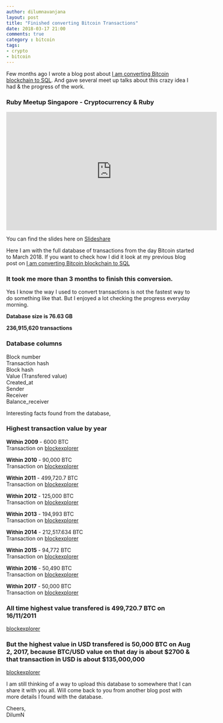 ```yaml
---
author: dilumnavanjana
layout: post
title: "Finished converting Bitcoin Transactions"
date: 2018-03-17 21:00
comments: true
category : bitcoin
tags:
- crypto
- bitcoin
---
```


Few months ago I wrote a blog post about [I am converting Bitcoin blockchain to SQL](https://dilumn.github.io/bitcoin/2018/01/03/I-am-converting-Bitcoin-blockchain-to-SQL/). And gave several meet up talks about this crazy idea I had & the progress of the work.

### Ruby Meetup Singapore - Cryptocurrency & Ruby

<iframe width="560" height="315" src="https://www.youtube.com/embed/4QsBbnQ-n40" frameborder="0" allow="autoplay; encrypted-media" allowfullscreen></iframe>

You can find the slides here on [Slideshare](https://www.slideshare.net/DilumNavanjana/cryptocurrency-ruby-elchapo-gem)

Here I am with the full database of transactions from the day Bitcoin started to March 2018. If you want to check how I did it look at my previous blog post on [I am converting Bitcoin blockchain to SQL](https://dilumn.github.io/bitcoin/2017/11/04/I-am-converting-Bitcoin-blockchain-to-SQL/)

### It took me more than 3 months to finish this conversion.

Yes I know the way I used to convert transactions is not the fastest way to do something like that. But I enjoyed a lot checking the progress everyday morning.

**Database size is 76.63 GB**

**236,915,620 transactions**

### Database columns
Block number <br>
Transaction hash <br>
Block hash <br>
Value (Transfered value) <br>
Created_at <br>
Sender <br>
Receiver <br>
Balance_receiver

Interesting facts found from the database,

### Highest transaction value by year

**Within 2009** - 6000 BTC
<br>
Transaction on <a href="https://blockexplorer.com/tx/123a3968cd91b42cc1ecfb3d0d11e5b09d21e923344847a1e4b2577d3bbc69a2" target="_blank">blockexplorer</a>

**Within 2010** - 90,000 BTC
<br>
Transaction on <a href="https://blockexplorer.com/tx/1ec28eee10a0fc07fcad63803c785cf98df2e7f2184705208b744254d60cca08" target="_blank">blockexplorer</a>

**Within 2011** - 499,720.7 BTC
<br>
Transaction on <a href="https://blockexplorer.com/tx/044e32f5e01d70333fb84b744cb936bf49acab518282c111894b18bcf3a63c12" target="_blank">blockexplorer</a>

**Within 2012** - 125,000 BTC
<br>
Transaction on <a href="https://blockexplorer.com/tx/7e79124b35a5b6477a6d3e9cfda2e4635e2d12578dfb48a2b739bf0d348b24af" target="_blank">blockexplorer</a>

**Within 2013** - 194,993 BTC
<br>
Transaction on <a href="https://blockexplorer.com/tx/1c12443203a48f42cdf7b1acee5b4b1c1fedc144cb909a3bf5edbffafb0cd204" target="_blank">blockexplorer</a>

**Within 2014** - 212,517.634 BTC
<br>
Transaction on <a href="https://blockexplorer.com/tx/9d25b5eaa65de602fe6a11ba9db83f3b1105899b12664f3302a5ccf1cff955d8" target="_blank">blockexplorer</a>

**Within 2015** - 94,772 BTC
<br>
Transaction on <a href="https://blockexplorer.com/tx/0d8aab8a54a805cab48505449d1c4adb40ff012dd6e301f44f71116d4993f755" target="_blank">blockexplorer</a>

**Within 2016** - 50,490 BTC
<br>
Transaction on <a href="https://blockexplorer.com/tx/7e03b97481d09e22c89c6ad35b46f605b1df2c36d2fe7434ba561ee3bbbe3479" target="_blank">blockexplorer</a>

**Within 2017** - 50,000 BTC
<br>
Transaction on <a href="https://blockexplorer.com/tx/4991215e87ed06d6f83a30dcca806b6148a3c2d3ad4f114bff60e4f6e86dc5bf" target="_blank">blockexplorer</a>


### All time highest value transfered is 499,720.7 BTC on 16/11/2011
<a href="https://blockexplorer.com/tx/044e32f5e01d70333fb84b744cb936bf49acab518282c111894b18bcf3a63c12" target="_blank">blockexplorer</a>

### But the highest value in USD transfered is 50,000 BTC on Aug 2, 2017, because BTC/USD value on that day is about $2700 & that transaction in USD is about $135,000,000
<a href="https://blockexplorer.com/tx/4991215e87ed06d6f83a30dcca806b6148a3c2d3ad4f114bff60e4f6e86dc5bf" target="_blank">blockexplorer</a>


I am still thinking of a way to upload this database to somewhere that I can share it with you all. Will come back to you from another blog post with more details I found with the database.


Cheers,<br>
DilumN
